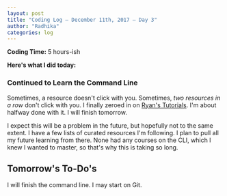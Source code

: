 ```yaml
---
layout: post
title: "Coding Log — December 11th, 2017 — Day 3"
author: "Radhika"
categories: log
---
```


**Coding Time:** 5 hours-ish

**Here's what I did today:**

### Continued to Learn the Command Line

Sometimes, a resource doesn't click with you. Sometimes, *two resources in a row* don't click with you. I finally zeroed in on [Ryan's Tutorials](https://ryanstutorials.net/linuxtutorial/manual.php). I'm about halfway done with it. I will finish tomorrow.

I expect this will be a problem in the future, but hopefully not to the same extent. I have a few lists of curated resources I'm following. I plan to pull all my future learning from there. None had any courses on the CLI, which I knew I wanted to master, so that's why this is taking so long.

## Tomorrow's To-Do's

I will finish the command line. I may start on Git.
